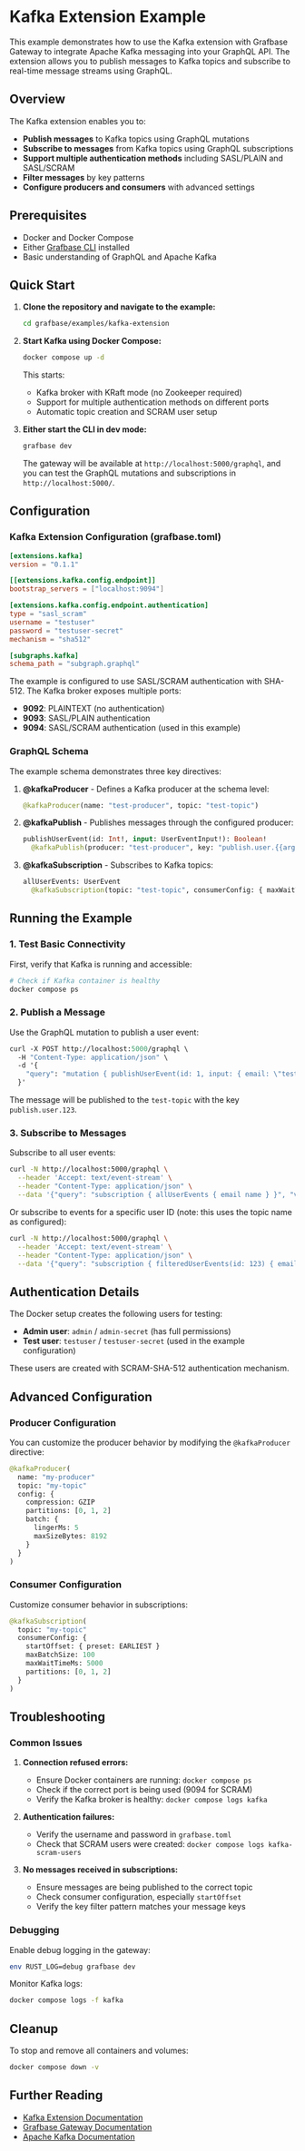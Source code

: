 # Kafka Extension Example

This example demonstrates how to use the Kafka extension with Grafbase Gateway to integrate Apache Kafka messaging into your GraphQL API. The extension allows you to publish messages to Kafka topics and subscribe to real-time message streams using GraphQL.

## Overview

The Kafka extension enables you to:
- **Publish messages** to Kafka topics using GraphQL mutations
- **Subscribe to messages** from Kafka topics using GraphQL subscriptions
- **Support multiple authentication methods** including SASL/PLAIN and SASL/SCRAM
- **Filter messages** by key patterns
- **Configure producers and consumers** with advanced settings

## Prerequisites

- Docker and Docker Compose
- Either [Grafbase CLI](https://grafbase.com/docs/cli/installation) installed
- Basic understanding of GraphQL and Apache Kafka

## Quick Start

1. **Clone the repository and navigate to the example:**
   ```bash
   cd grafbase/examples/kafka-extension
   ```

2. **Start Kafka using Docker Compose:**
   ```bash
   docker compose up -d
   ```

   This starts:
   - Kafka broker with KRaft mode (no Zookeeper required)
   - Support for multiple authentication methods on different ports
   - Automatic topic creation and SCRAM user setup

3. **Either start the CLI in dev mode:**
   ```bash
   grafbase dev
   ```

   The gateway will be available at `http://localhost:5000/graphql`, and you can test the GraphQL mutations and subscriptions in `http://localhost:5000/`.

## Configuration

### Kafka Extension Configuration (grafbase.toml)

```toml
[extensions.kafka]
version = "0.1.1"

[[extensions.kafka.config.endpoint]]
bootstrap_servers = ["localhost:9094"]

[extensions.kafka.config.endpoint.authentication]
type = "sasl_scram"
username = "testuser"
password = "testuser-secret"
mechanism = "sha512"

[subgraphs.kafka]
schema_path = "subgraph.graphql"
```

The example is configured to use SASL/SCRAM authentication with SHA-512. The Kafka broker exposes multiple ports:
- **9092**: PLAINTEXT (no authentication)
- **9093**: SASL/PLAIN authentication
- **9094**: SASL/SCRAM authentication (used in this example)

### GraphQL Schema

The example schema demonstrates three key directives:

1. **@kafkaProducer** - Defines a Kafka producer at the schema level:
   ```graphql
   @kafkaProducer(name: "test-producer", topic: "test-topic")
   ```

2. **@kafkaPublish** - Publishes messages through the configured producer:
   ```graphql
   publishUserEvent(id: Int!, input: UserEventInput!): Boolean!
     @kafkaPublish(producer: "test-producer", key: "publish.user.{{args.id}}")
   ```

3. **@kafkaSubscription** - Subscribes to Kafka topics:
   ```graphql
   allUserEvents: UserEvent
     @kafkaSubscription(topic: "test-topic", consumerConfig: { maxWaitTimeMs: 10000 })
   ```

## Running the Example

### 1. Test Basic Connectivity

First, verify that Kafka is running and accessible:

```bash
# Check if Kafka container is healthy
docker compose ps
```

### 2. Publish a Message

Use the GraphQL mutation to publish a user event:

```graphql
curl -X POST http://localhost:5000/graphql \
  -H "Content-Type: application/json" \
  -d '{
    "query": "mutation { publishUserEvent(id: 1, input: { email: \"test@example.com\", name: \"Test User\" }) }"
  }'
```

The message will be published to the `test-topic` with the key `publish.user.123`.

### 3. Subscribe to Messages

Subscribe to all user events:

```bash
curl -N http://localhost:5000/graphql \
  --header 'Accept: text/event-stream' \
  --header "Content-Type: application/json" \
  --data '{"query": "subscription { allUserEvents { email name } }", "variables": {}}'
```

Or subscribe to events for a specific user ID (note: this uses the topic name as configured):

```bash
curl -N http://localhost:5000/graphql \
  --header 'Accept: text/event-stream' \
  --header "Content-Type: application/json" \
  --data '{"query": "subscription { filteredUserEvents(id: 123) { email name } }", "variables": {}}'
```

## Authentication Details

The Docker setup creates the following users for testing:

- **Admin user**: `admin` / `admin-secret` (has full permissions)
- **Test user**: `testuser` / `testuser-secret` (used in the example configuration)

These users are created with SCRAM-SHA-512 authentication mechanism.

## Advanced Configuration

### Producer Configuration

You can customize the producer behavior by modifying the `@kafkaProducer` directive:

```graphql
@kafkaProducer(
  name: "my-producer"
  topic: "my-topic"
  config: {
    compression: GZIP
    partitions: [0, 1, 2]
    batch: {
      lingerMs: 5
      maxSizeBytes: 8192
    }
  }
)
```

### Consumer Configuration

Customize consumer behavior in subscriptions:

```graphql
@kafkaSubscription(
  topic: "my-topic"
  consumerConfig: {
    startOffset: { preset: EARLIEST }
    maxBatchSize: 100
    maxWaitTimeMs: 5000
    partitions: [0, 1, 2]
  }
)
```

## Troubleshooting

### Common Issues

1. **Connection refused errors:**
   - Ensure Docker containers are running: `docker compose ps`
   - Check if the correct port is being used (9094 for SCRAM)
   - Verify the Kafka broker is healthy: `docker compose logs kafka`

2. **Authentication failures:**
   - Verify the username and password in `grafbase.toml`
   - Check that SCRAM users were created: `docker compose logs kafka-scram-users`

3. **No messages received in subscriptions:**
   - Ensure messages are being published to the correct topic
   - Check consumer configuration, especially `startOffset`
   - Verify the key filter pattern matches your message keys

### Debugging

Enable debug logging in the gateway:

```bash
env RUST_LOG=debug grafbase dev
```

Monitor Kafka logs:

```bash
docker compose logs -f kafka
```

## Cleanup

To stop and remove all containers and volumes:

```bash
docker compose down -v
```

## Further Reading

- [Kafka Extension Documentation](https://grafbase.com/extensions/kafka)
- [Grafbase Gateway Documentation](https://grafbase.com/docs/gateway)
- [Apache Kafka Documentation](https://kafka.apache.org/documentation/)
